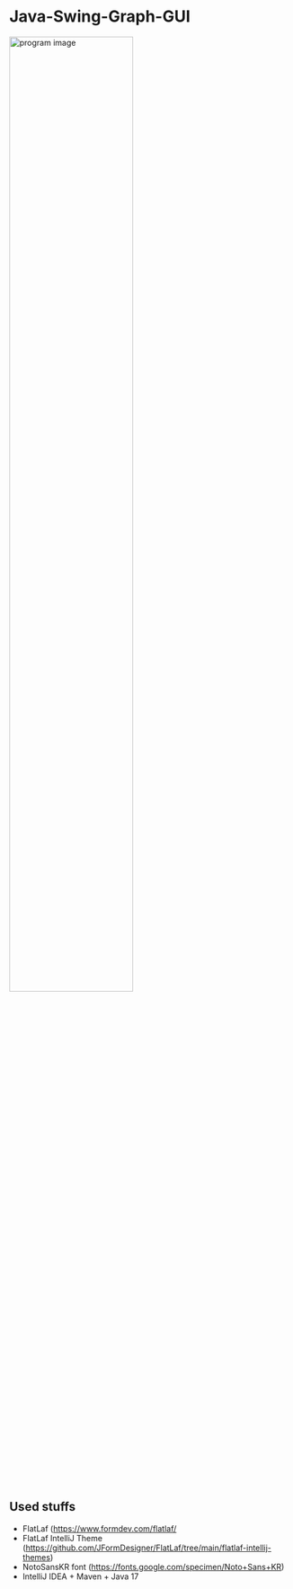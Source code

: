 # Java-Swing-Graph-GUI

<img src="https://i.imgur.com/TrTbf69.png" width=66% alt="program image">

## Used stuffs
- FlatLaf (https://www.formdev.com/flatlaf/
- FlatLaf IntelliJ Theme (https://github.com/JFormDesigner/FlatLaf/tree/main/flatlaf-intellij-themes)
- NotoSansKR font (https://fonts.google.com/specimen/Noto+Sans+KR)
- IntelliJ IDEA + Maven + Java 17